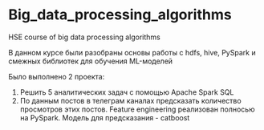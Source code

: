 # Big_data_processing_algorithms
HSE course of big data processing algorithms

В данном курсе были разобраны основы работы с hdfs, hive, PySpark и смежных библиотек для обучения ML-моделей

Было выполнено 2 проекта:
1. Решить 5 аналитических задач с помощью Apache Spark SQL
2. По данным постов в телеграм каналах предсказать количество просмотров этих постов. Feature engineering реализован полносью на PySpark. Модель для предсказания - catboost 
